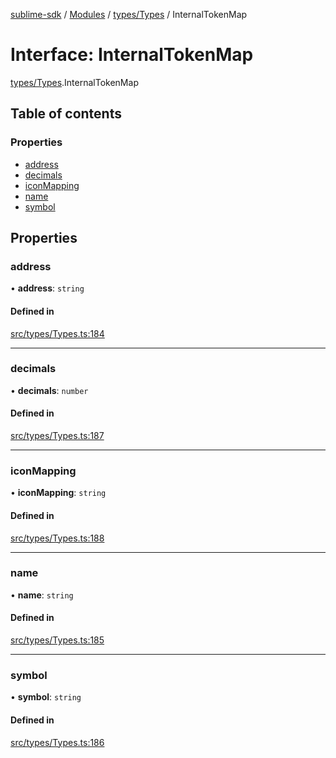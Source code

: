 [sublime-sdk](../README.md) / [Modules](../modules.md) / [types/Types](../modules/types_Types.md) / InternalTokenMap

# Interface: InternalTokenMap

[types/Types](../modules/types_Types.md).InternalTokenMap

## Table of contents

### Properties

- [address](types_Types.InternalTokenMap.md#address)
- [decimals](types_Types.InternalTokenMap.md#decimals)
- [iconMapping](types_Types.InternalTokenMap.md#iconmapping)
- [name](types_Types.InternalTokenMap.md#name)
- [symbol](types_Types.InternalTokenMap.md#symbol)

## Properties

### address

• **address**: `string`

#### Defined in

[src/types/Types.ts:184](https://github.com/sublime-finance/sublime-sdk/blob/1be39aa/src/types/Types.ts#L184)

___

### decimals

• **decimals**: `number`

#### Defined in

[src/types/Types.ts:187](https://github.com/sublime-finance/sublime-sdk/blob/1be39aa/src/types/Types.ts#L187)

___

### iconMapping

• **iconMapping**: `string`

#### Defined in

[src/types/Types.ts:188](https://github.com/sublime-finance/sublime-sdk/blob/1be39aa/src/types/Types.ts#L188)

___

### name

• **name**: `string`

#### Defined in

[src/types/Types.ts:185](https://github.com/sublime-finance/sublime-sdk/blob/1be39aa/src/types/Types.ts#L185)

___

### symbol

• **symbol**: `string`

#### Defined in

[src/types/Types.ts:186](https://github.com/sublime-finance/sublime-sdk/blob/1be39aa/src/types/Types.ts#L186)
